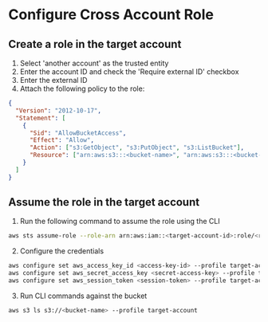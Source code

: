 # Configure Cross Account Role

## Create a role in the target account

1. Select 'another account' as the trusted entity
2. Enter the account ID and check the 'Require external ID' checkbox
3. Enter the external ID
4. Attach the following policy to the role:

```json
{
  "Version": "2012-10-17",
  "Statement": [
    {
      "Sid": "AllowBucketAccess",
      "Effect": "Allow",
      "Action": ["s3:GetObject", "s3:PutObject", "s3:ListBucket"],
      "Resource": ["arn:aws:s3:::<bucket-name>", "arn:aws:s3:::<bucket-name>/*"]
    }
  ]
}
```

## Assume the role in the target account

1. Run the following command to assume the role using the CLI

```bash
aws sts assume-role --role-arn arn:aws:iam::<target-account-id>:role/<role-name> --role-session-name mysession --external-id <external-id>
```

2. Configure the credentials

```bash
aws configure set aws_access_key_id <access-key-id> --profile target-account
aws configure set aws_secret_access_key <secret-access-key> --profile target-account
aws configure set aws_session_token <session-token> --profile target-account
```

3. Run CLI commands against the bucket

```bash
aws s3 ls s3://<bucket-name> --profile target-account
```
